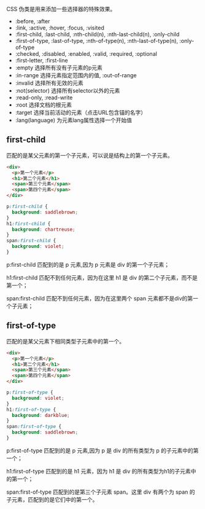 CSS 伪类是用来添加一些选择器的特殊效果。

* :before, :after
* :link, :active, :hover, :focus, :visited
* :first-child, :last-child, :nth-child(n), :nth-last-child(n), :only-child
* :first-of-type, :last-of-type, :nth-of-type(n), :nth-last-of-type(n), :only-of-type
* :checked, :disabled, :enabled, :valid, :required, :optional
* :first-letter, :first-line
* :empty 选择所有没有子元素的p元素
* :in-range 选择元素指定范围内的值, :out-of-range
* :invalid 选择所有无效的元素
* :not(selector) 选择所有selector以外的元素
* :read-only, :read-write
* :root 选择文档的根元素
* :target 选择当前活动的元素（点击URL包含锚的名字）
* :lang(language) 为元素lang属性选择一个开始值

## first-child 

匹配的是某父元素的第一个子元素，可以说是结构上的第一个子元素。

```html
<div>
  <p>第一个元素</p>
  <h1>第二个元素</h1>
  <span>第三个元素</span>
  <span>第四个元素</span>
</div>
```

```css
p:first-child {
  background: saddlebrown;
}
h1:first-child {
  background: chartreuse;
}
span:first-child {
  background: violet;
}
```

p:first-child  匹配到的是 p 元素,因为 p 元素是 div 的第一个子元素；

h1:first-child  匹配不到任何元素，因为在这里 h1 是 div 的第二个子元素，而不是第一个；

span:first-child  匹配不到任何元素，因为在这里两个 span 元素都不是div的第一个子元素；

## first-of-type

 匹配的是某父元素下相同类型子元素中的第一个。

```html
<div>
  <p>第一个元素</p>
  <h1>第二个元素</h1>
  <span>第三个元素</span>
  <span>第四个元素</span>
</div>  
```

```css
p:first-of-type {
  background: violet;
}
h1:first-of-type {
  background: darkblue;
}
span:first-of-type {
  background: saddlebrown;
}
```

p:first-of-type  匹配到的是 p 元素,因为 p 是 div 的所有类型为 p 的子元素中的第一个；

h1:first-of-type  匹配到的是 h1 元素，因为 h1 是 div 的所有类型为h1的子元素中的第一个；

span:first-of-type  匹配到的是第三个子元素 span。这里 div 有两个为 span 的子元素，匹配到的是它们中的第一个。